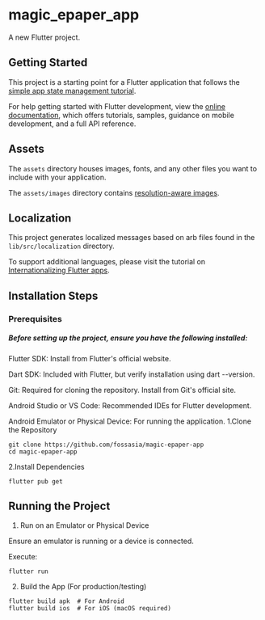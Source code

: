 # magic_epaper_app

A new Flutter project.

## Getting Started

This project is a starting point for a Flutter application that follows the
[simple app state management
tutorial](https://flutter.dev/to/state-management-sample).

For help getting started with Flutter development, view the
[online documentation](https://docs.flutter.dev), which offers tutorials,
samples, guidance on mobile development, and a full API reference.

## Assets

The `assets` directory houses images, fonts, and any other files you want to
include with your application.

The `assets/images` directory contains [resolution-aware
images](https://flutter.dev/to/resolution-aware-images).

## Localization

This project generates localized messages based on arb files found in
the `lib/src/localization` directory.

To support additional languages, please visit the tutorial on
[Internationalizing Flutter apps](https://flutter.dev/to/internationalization).


## Installation Steps

### Prerequisites

##### Before setting up the project, ensure you have the following installed:

Flutter SDK: Install from Flutter's official website.

Dart SDK: Included with Flutter, but verify installation using dart --version.

Git: Required for cloning the repository. Install from Git's official site.

Android Studio or VS Code: Recommended IDEs for Flutter development.


Android Emulator or Physical Device: For running the application.
1.Clone the Repository
```
git clone https://github.com/fossasia/magic-epaper-app
cd magic-epaper-app
```

2.Install Dependencies
```
flutter pub get
```

## Running the Project

1. Run on an Emulator or Physical Device

Ensure an emulator is running or a device is connected.

Execute:
```
flutter run
```
2. Build the App (For production/testing)
```
flutter build apk  # For Android
flutter build ios  # For iOS (macOS required)
```
